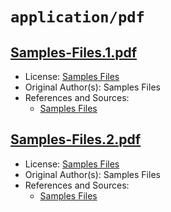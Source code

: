 # `application/pdf`

## [Samples-Files.1.pdf](../files/Samples-Files.1.pdf)

- License: [Samples Files](./LICENSE.1.txt)
- Original Author(s): Samples Files
- References and Sources:
  - [Samples Files](https://samples-files.com/samples/Documents/pdf/sample-2-one-page.pdf)

## [Samples-Files.2.pdf](../files/Samples-Files.2.pdf)

- License: [Samples Files](./LICENSE.1.txt)
- Original Author(s): Samples Files
- References and Sources:
  - [Samples Files](https://samples-files.com/samples/Documents/pdf/sample-3-text-images.pdf)
